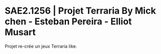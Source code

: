 # SAE2.1256 | Projet Terraria By Mick chen - Esteban Pereira - Elliot Musart

Projet re-crée un jeux Terraria like.

 

